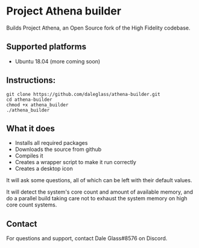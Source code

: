# Project Athena builder
Builds Project Athena, an Open Source fork of the High Fidelity codebase.

## Supported platforms

* Ubuntu 18.04
(more coming soon)

## Instructions:

    git clone https://github.com/daleglass/athena-builder.git
    cd athena-builder
	chmod +x athena_builder
    ./athena_builder

## What it does

* Installs all required packages
* Downloads the source from github
* Compiles it
* Creates a wrapper script to make it run correctly
* Creates a desktop icon

It will ask some questions, all of which can be left with their default values.

It will detect the system's core count and amount of available memory, and do a parallel build taking care not to exhaust the system memory on high core count systems.

## Contact

For questions and support, contact Dale Glass#8576 on Discord.
